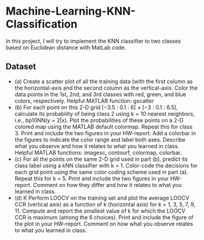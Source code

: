 # Machine-Learning-KNN-Classification
In this project, I will try to implement the KNN classifier to two classes based on Euclidean distance with MatLab code.

## Dataset


- (a) Create a scatter plot of all the training data (with the first column as the horizontal-axis and the
second column as the vertical-axis. Color the data points in the 1st, 2nd, and 3rd classes with red,
green, and blue colors, respectively.
Helpful MATLAB function: gscatter
- (b) For each point on this 2-D grid [−3.5 : 0.1 : 6] × [−3 : 0.1 : 6.5], calculate its probability of
being class 2 using k = 10 nearest neighbors, i.e., bp10NN(y = 2|x). Plot the probabilities of these
points on a 2-D colored map using the MATLAB default colormap. Repeat this for class 3. Print and
include the two figures in your HW-report. Add a colorbar in the figures to indicate the color range
and label both axes. Describe what you observe and how it relates to what you learned in class.
Helpful MATLAB functions: imagesc, contourf, colormap, colorbar.
- (c) For all the points on the same 2-D grid used in part (b), predict its class label using a kNN
classifier with k = 1. Color-code the decisions for each grid point using the same color coding
scheme used in part (a). Repeat this for k = 5. Print and include the two figures in your HW-report.
Comment on how they differ and how it relates to what you learned in class.
- (d) K Perform LOOCV on the training set and plot the average LOOCV CCR (vertical axis) as a
function of k (horizontal axis) for k = 1, 3, 5, 7, 9, 11. Compute and report the smallest value of k for
which the LOOCV CCR is maximum (among the 6 choices). Print and include the figure of the plot
in your HW-report. Comment on how what you observe relates to what you learned in class.
